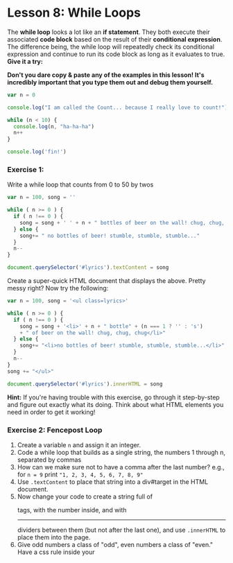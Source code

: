# Lesson 8: While Loops

The **while loop** looks a lot like an **if statement**. They both execute their associated **code block** based on the result of their **conditional expression**. The difference being, the while loop will repeatedly check its conditional expression and continue to run its code block as long as it evaluates to true. **Give it a try:**

**Don't you dare copy & paste any of the examples in this lesson! It's incredibly important that you type them out and debug them yourself.**

```javascript
var n = 0

console.log("I am called the Count... because I really love to count!")

while (n < 10) {
  console.log(n, "ha-ha-ha")
  n++
}

console.log('fin!')
```

### Exercise 1:

Write a while loop that counts from 0 to 50 by twos

```javascript
var n = 100, song = ''

while ( n >= 0 ) {
  if ( n !== 0 ) {
    song = song + ' ' + n + " bottles of beer on the wall! chug, chug, chug"
  } else {
    song+= " no bottles of beer! stumble, stumble, stumble..."
  }
  n--
}

document.querySelector('#lyrics').textContent = song
```

Create a super-quick HTML document that displays the above. Pretty messy right? Now try the following:

```javascript
var n = 100, song = '<ul class=lyrics>'

while ( n >= 0 ) {
  if ( n !== 0 ) {
    song = song + '<li>' + n + " bottle" + (n === 1 ? '' : 's')
    + " of beer on the wall! chug, chug, chug</li>"
  } else {
    song+= "<li>no bottles of beer! stumble, stumble, stumble...</li>"
  }
  n--
}
song += "</ul>"

document.querySelector('#lyrics').innerHTML = song
```

**Hint:** If you're having trouble with this exercise, go through it step-by-step and figure out exactly what its doing. Think about what HTML elements you need in order to get it working!

### Exercise 2: Fencepost Loop

1.  Create a variable `n` and assign it an integer.
2.  Code a while loop that builds as a single string, the numbers 1 through n, separated by commas
3.  How can we make sure not to have a comma after the last number? e.g., for `n = 9` print `"1, 2, 3, 4, 5, 6, 7, 8, 9"`
4.  Use `.textContent` to place that string into a div#target in the HTML document.
5.  Now change your code to create a string full of <p> tags, with the number inside, and with <hr> dividers between them (but not after the last one), and use `.innerHTML` to place them into the page.
6.  Give odd numbers a class of "odd", even numbers a class of "even." Have a css rule inside your <style> tag that styles them differently.

```javascript
var n = 1, sum = 0

while ( n <= 10 ) {
  sum = sum + n
  n++
}

// Why n - 1 ?
console.log("The sum of the numbers 1 through " + (n - 1) + " is " + sum)
```

### Exercise: Cumulative Sum

1.  Write a while loop that computes the product of multiplying the first n positive integers: product = 1 * 2 * 3 * ... * n.
2.  Use `.innerHTML` to place a formatted piece of text into the HTML document that explains what `n` was and what the product of the numbers computed to.
3.  Give the tags different classes and ids that match pre-written CSS with some styling to make it a bit prettier.

### Exercise: Code Refactor

```javascript
var n = 0

while ( n <= 20 ) {
  if ( n !== 13 && n % 2 === 0 ) {
    console.log("I like the number " + n + ", a nice even number.")
  } else if ( n !== 13 && n % 2 !== 0 ) {
    console.log("I like the number " + n + ", odd is okay too!")
  } else {
    console.log("la-la-la, nothing to say here")
  }
  n++
}
```

Refactor the code above. What improvements can be made? Can it be made shorter, clearer, and more succinct?

>"There are two ways of constructing a software design: One way is to make it so simple that there are obviously no deficiencies, and the other way is to make it so complicated that there are no obvious deficiencies."" --- C.A.R. Hoare

### Exercise: FizzBuzz

1.  Write a program that console.log's the numbers from 1 to 100
2.  Now for numbers that are multiples of three print "Fizz" instead of that number
3.  For the multiples of five print "Buzz" instead of that number
4.  For numbers which are multiples of both three and five print "FizzBuzz"
5.  Instead of console.logging construct a long string and use textContent to place it in a div
6.  Now put each number in a div tag. Give 'fizz', 'buzz', and 'fizzbuzz' different classes and style appropriately. Use innerHTML to place it all on the page after the looping is done.

**Note:** This is an actual interview question that a lot of experienced developers actually fail to implement. Give yourself a big pat on the back once you get through it, and don't hesitate to ask for help!

## Nested While Loops

```javascript
var i = 0, j, n = 5

while ( i < n ) {
  j = 0 // What happens if we remove this line?
  while ( j < n ) {
    console.log("i is", i, "and j is", j)
    j++
  }
  i++
}
```

### Exercise

`n` numbers are coming to a number party. Introduce them each to all the guests as they arrive. You should end up with output looking something like this one for `n = 5`:

"welcome 1"
"welcome 2, meet 1"
"welcome 3, meet 1 and 2"
"welcome 4, meet 1, 2 and 3"
"welcome 5, meet 1, 2, 3 and 4"

## The **Math** object (if you don't have time to make it through this section, that's ok)

The **Math** object holds properties and methods related to Mathematics (if you don't know what these are, that's ok, we'll be going over that in a later lesson).

### Exercise

Figure out what each of the following does:

`
*   > Math
*   > Math.PI
*   > Math.E
*   > Math.pow(9, 2)
*   > Math.random()
*   > Math.floor(7.2)
*   > Math.ceil(7.2)
*   > Math.ceil( Math.random() * 10 )
*   > Math.ceil( Math.random() * 10 )
`

How about?

`
*   > parseInt("23")
*   > parseInt(23)
*   > parseInt("boink")
`

What about this? Try and figure out what it will do before you type it out.

```javascript
var input

while( !(input = prompt('write something...')) ){
  console.log("you didn't write anything")
}

console.log("yay, you did it! you wrote: " + input)
```

### Exercise

Write code to ask a user to enter an integer greater than 0. Keep asking for a number until it is valid.

### Exercise: Rock, Paper, Scissors

Write code to play rock, paper, scissors with the user.

1.  Ask for input until the user enters either "R", "P", or "S"
2.  Use `Math.random()` to choose a play for the computer
3.  Tell the user what the outcome was
4.  Ask the user if they'd like to play again

### Exercise: Guess a number

1.  Prompt the user for an input to determine what the highest integer `n` should be. use `parseInt(n)` to convert it from a string to a number. As long as the result is NaN, ask them again.
2.  Generate a random number between 1 and n.
3.  Ask the user to guess the number. Tell them if their guess is too high or too low.
4.  Loop until they guess correctly
5.  Use `.innerHTML` to show them something fun as a reward for guessing correctly.
6.  Show them what number was the correct number in the end.
7.  Use a counter to let them know how many guesses it took them to get the right number.

### Exercise: Interest Rate Calculator

1.  Ask the user for three pieces of information: a starting balance, a target balance, and an interest rate (entered as 0.05 for 5%, for example)
2.  Use a `while` loop to calculate the number of investment periods required for the starting balance to have grown larger than the target balance
3.  Set the textContent of a div#output to explain the answer to the user: "To grow an initial investment of $1000 to $2000 at 4.5% will require..."

## Turn in your work!

Please submit a gist containing the most challenging or fulfilling piece of code you've written thus far.

It can be a specific exercise you've completed, semi-related to the concepts we've covered, or code you've written on your own, not at all related to what we've done in class.

## Extra Credit

+ Learn about the [do...while](https://developer.mozilla.org/en-US/docs/Web/JavaScript/Reference/Statements/do...while) statement. How is it different than a simple while loop?
